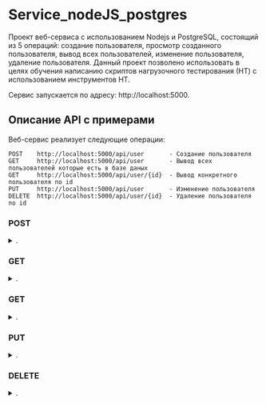 # Service_nodeJS_postgres

Проект веб-сервиса с использованием Nodejs и PostgreSQL, состоящий
из 5 операций: создание пользователя, просмотр созданного пользователя, вывод всех пользователей,
изменение пользователя, удаление пользователя.
Данный проект позволено использовать в целях обучения написанию скриптов нагрузочного
тестирования (НТ) с использованием инструментов НТ.

Сервис запускается по адресу: http://localhost:5000.

## Описание API с примерами

Веб-сервис реализует следующие операции:

```
POST    http://localhost:5000/api/user       - Cоздание пользователя
GET     http://localhost:5000/api/user       - Вывод всех пользователей которые есть в базе даных
GET     http://localhost:5000/api/user/{id}  - Вывод конкретного пользователя по id
PUT     http://localhost:5000/api/user       - Изменение пользователя
DELETE  http://localhost:5000/api/user/{id}  - Удаление пользователя по id
```

### POST

 <details><summary>.</summary>

Body

```JSON
{
   "name": "Polina",
   "surname": "Alexeivna"
}
```

</details>

### GET

 <details><summary>.</summary>

URL http://localhost:5000/api/user

Тело запроса отсутствует

</details>

### GET

 <details><summary>.</summary>

URL http://localhost:5000/api/user

Тело запроса отсутствует

</details>

### PUT

 <details><summary>.</summary>

Body

```JSON
{
   "name": "John",
    "surname": "Mactavish",
    "id": 5
}
```

Изменение происходит по id в теле запроса

</details>

### DELETE

 <details><summary>.</summary>

URL http://localhost:5000/api/user

Тело запроса отсутствует
